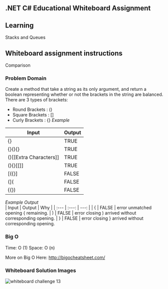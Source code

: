 ## .NET C# Educational Whiteboard Assignment

## Learning
Stacks and Queues

## Whiteboard assignment instructions
Comparison

### Problem Domain
Create a method that take a string as its only argument, and return a boolean representing whether or not the brackets in the string are balanced. There are 3 types of brackets:
* Round Brackets : ()
* Square Brackets : []
* Curly Brackets : {}
_Example_ </br>

| Input | Output |
| --- | --- |
| {} | TRUE |
| {}(){} | TRUE |
| ()[[Extra Characters]] | TRUE |
| (){}[[]] | TRUE |
| [({}] | FALSE |
| (]( | FALSE |
| {(}) | FALSE |

_Example Output_ </br>
| Input | Output | Why |
| :---         |     :---:      |          ---: |
| { | FALSE | error unmatched opening { remaining.
| ) | FALSE | error closing ) arrived without corresponding opening.
| } | FALSE | error closing } arrived without corresponding opening.

### Big O
Time: O (1)
Space: O (n)

More on Big O Here:
http://bigocheatsheet.com/

### Whiteboard Solution Images
![whiteboard challenge 13](https://user-images.githubusercontent.com/39015829/47465026-039a8e80-d7a0-11e8-9f20-bd62b09ed2e5.jpg)
